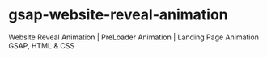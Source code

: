 # gsap-website-reveal-animation
 Website Reveal Animation | PreLoader Animation | Landing Page Animation GSAP, HTML & CSS
